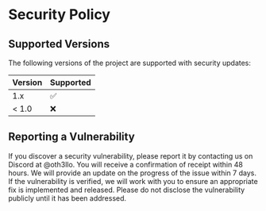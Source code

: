 # Security Policy

## Supported Versions

The following versions of the project are supported with security updates:

| Version | Supported          |
| ------- | ------------------ |
|   1.x   | :white_check_mark: |
| < 1.0   | :x:                |

## Reporting a Vulnerability

If you discover a security vulnerability, please report it by contacting us on Discord at @oth3llo. 
You will receive a confirmation of receipt within 48 hours. 
We will provide an update on the progress of the issue within 7 days. 
If the vulnerability is verified, we will work with you to ensure an appropriate fix is implemented and released. 
Please do not disclose the vulnerability publicly until it has been addressed.
